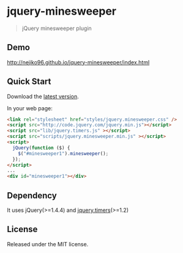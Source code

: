 # jquery-minesweeper

> jQuery minesweeper plugin

## Demo
http://nejiko96.github.io/jquery-minesweeper/index.html

## Quick Start

Download the [latest version](https://github.com/nejiko96/jquery-minesweeper/archive/1.4.zip).

In your web page:

```html
<link rel="stylesheet" href="styles/jquery.minesweeper.css" />
<script src="http://code.jquery.com/jquery.min.js"></script>
<script src="lib/jquery.timers.js" ></script>
<script src="scripts/jquery.minesweeper.min.js" ></script>
<script>
  jQuery(function ($) {
    $("#minesweeper1").minesweeper();
  });
</script>
...
<div id="minesweeper1"></div>
```

## Dependency
It uses jQuery(>=1.4.4) and [jquery.timers](https://github.com/patryk/jquery.timers)(>=1.2)

## License

Released under the MIT license.
